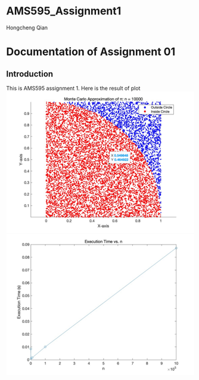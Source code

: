 # AMS595_Assignment1
Hongcheng Qian
# Documentation of Assignment 01

## Introduction
This is AMS595 assignment 1. 
Here is the result of plot
<img src="https://github.com/Hongcccccc/AMS595_Assignment1/blob/main/figure1.jpg">
<img src="https://github.com/Hongcccccc/AMS595_Assignment1/blob/main/figure2.jpg">
<img src="">
